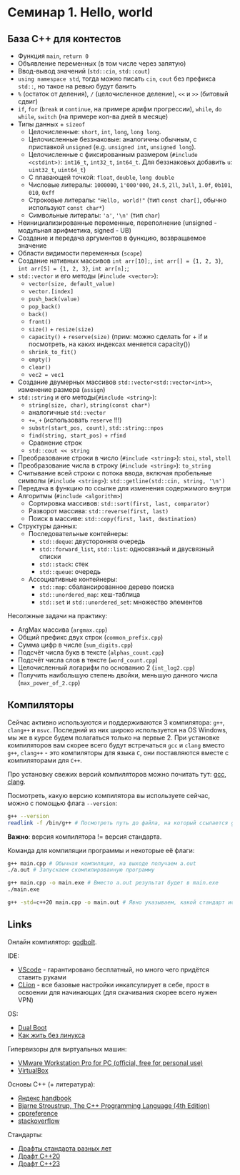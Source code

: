 # Семинар 1. Hello, world

## База C++ для контестов

- Функция `main`, `return 0`
- Объявление переменных (в том числе через запятую)
- Ввод-вывод значений (`std::cin`, `std::cout`)
- `using namespace std`, тогда можно писать `cin`, `cout` без префикса `std::`, но такое на ревью будут банить
- `%` (oстаток от деления), `/` (целочисленное деление), `<<` и `>>` (битовый сдвиг)
- `if`, `for` (`break` и `continue`, на примере арифм прогрессии), `while`, `do while`, `switch` (на примере кол-ва дней в месяце)
- Типы данных + `sizeof`
  - Целочисленные: `short`, `int`, `long`, `long long`.
  - Целочисленные беззнаковые: аналогичны обычным, с приставкой `unsigned` (e.g. `unsigned int`, `unsigned long`).
  - Целочисленные с фиксированным размером (`#include <cstdint>)`: `int16_t`, `int32_t`, `int64_t`. Для беззнаковых добавить `u`: `uint32_t`, `uint64_t`)
  - С плавающей точкой: `float`, `double`, `long double`
  - Числовые литералы: `1000000`, `1'000'000`, `24.5`, `2ll`, `3ull`, `1.0f`, `0b101`, `010`, `0xff`
  - Строковые литералы: `"Hello, world!"` (тип `const char[]`, обычно используют `const char*`)
  - Символьные литералы: `'a'`, `'\n'` (тип `char`)
- Неинициализированные переменные, переполнение (unsigned - модульная арифметика, signed - UB)
- Создание и передача аргументов в функцию, возвращаемое значение
- Области видимости переменных (`scope`)
- Создание нативных массивов `int arr[10];`, `int arr[] = {1, 2, 3}`, `int arr[5] = {1, 2, 3}`, `int arr[n];`;
- `std::vector` и его методы (`#include <vector>`):
  - `vector(size, default_value)`
  - `vector.[index]`
  - `push_back(value)`
  - `pop_back()`
  - `back()`
  - `front()`
  - `size()` + `resize(size)`
  - `capacity()` + `reserve(size)` (прим: можно сделать for + if и посмотреть, на каких индексах меняется capacity())
  - `shrink_to_fit()`
  - `empty()`
  - `clear()`
  - `vec2 = vec1`
- Создание двумерных массивов `std::vector<std::vector<int>>`, изменение размера (`assign`)
- `std::string` и его методы(`#include <string>`):
  - `string(size, char)`, `string(const char*)`
  - аналогичные `std::vector`
  - `+=`, `+` (использовать `reserve` !!!)
  - `substr(start_pos, count)`, `std::string::npos`
  - `find(string, start_pos)` + `rfind`
  - Сравнение строк
  - `std::cout << string`
- Преобразование строки в число (`#include <string>`): `stoi`, `stol`, `stoll`
- Преобразование числа в строку (`#include <string>`): `to_string`
- Считывание всей строки с потока ввода, включая пробельные символы (`#include <string>`): `std::getline(std::cin, string, '\n')`
- Передача в функцию по ссылке для изменения содержимого внутри
- Алгоритмы (`#include <algorithm>`)
  - Сортировка массивов: `std::sort(first, last, comparator)`
  - Разворот массива: `std::reverse(first, last)`
  - Поиск в массиве: `std::copy(first, last, destination)`
- Структуры данных:
  - Последовательные контейнеры:
    - `std::deque`: двусторонняя очередь
    - `std::forward_list`, `std::list`: односвязный и двусвязный списки
    - `std::stack`: стек
    - `std::queue`: очередь
  - Ассоциативные контейнеры:
    - `std::map`: сбалансированное дерево поиска
    - `std::unordered_map`: хеш-таблица
    - `std::set` и `std::unordered_set`: множество элементов

Несолжные задачи на практику:

- ArgMax массива (`argmax.cpp`)
- Общий префикс двух строк (`common_prefix.cpp`)
- Сумма цифр в числе (`sum_digits.cpp`)
- Подсчёт числа букв в тексте (`alphas_count.cpp`)
- Подсчёт числа слов в тексте (`word_count.cpp`)
- Целочисленный логарифм по основанию 2 (`int_log2.cpp`)
- Получить наибольшую степень двойки, меньшую данного числа (`max_power_of_2.cpp`)

## Компиляторы

Сейчас активно используются и поддерживаются 3 компилятора: `g++`, `clang++` и `msvc`. Последний из них широко используется на OS Windows, мы же в курсе будем полагаться только на первые 2. При установке компиляторов вам скорее всего будут встречаться `gcc` и `clang` вместо `g++`, `clang++` - это компиляторы для языка `C`, они поставляются вместе с компиляторами для `C++`.

Про установку свежих версий компиляторов можно почитать тут: [gcc](https://github.com/Gosstik/SoftDocs/blob/master/gcc/gcc-installation.md), [clang](https://github.com/Gosstik/SoftDocs/blob/master/clang/clang-installation.md).

Посмотреть, какую версию компилятора вы используете сейчас, можно с помощью флага `--version`:

```bash
g++ --version
readlink -f /bin/g++ # Посмотреть путь до файла, на который ссылается g++
```

**Важно**: версия компилятора != версия стандарта.

Команда для компиляции программы и некоторые её флаги:

```bash
g++ main.cpp # Обычная компиляция, на выходе получаем a.out
./a.out # Запускаем скомпилированную программу

g++ main.cpp -o main.exe # Вместо a.out результат будет в main.exe
./main.exe

g++ -std=c++20 main.cpp -o main.out # Явно указываем, какой стандарт использовать
```

## Links

Онлайн компилятор: [godbolt](https://godbolt.org/).

IDE:

- [VScode](https://code.visualstudio.com/) - гарантировано бесплатный, но много чего придётся ставить руками
- [CLion](https://www.jetbrains.com/clion/#) - все базовые настройки инкапсулирует в себе, прост в освоении для начинающих (для скачивания скорее всего нужен VPN)

OS:

- [Dual Boot](https://github.com/Gosstik/SoftDocs/blob/master/dual-boot.md)
- [Как жить без линукса](https://docs.google.com/document/d/1CUu8SE_aymzAsIvkkYvwEI2xi-twdfpg_7xYd8dWXbM/edit?usp=sharing)

Гипервизоры для виртуальных машин:

- [VMware Workstation Pro for PC (official, free for personal use)](https://www.vmware.com/products/desktop-hypervisor/workstation-and-fusion#product-overview)
- [VirtualBox](https://www.virtualbox.org/)

Основы C++ (+ литература):

- [Яндекс handbook](https://education.yandex.ru/handbook/cpp)
- [Bjarne Stroustrup, The C++ Programming Language (4th Edition)](https://agorism.dev/book/c%2B%2B/Stroustrup%20B.%20-%20The%20C%2B%2B%20Programming%20Language%2C%204th%20Edition-Addison%20Wesley%20%282013%29.pdf)
- [cppreference](https://en.cppreference.com)
- [stackoverflow](https://stackoverflow.com/questions)

Стандарты:

- [Драфты стандарта разных лет](https://www.open-std.org/jtc1/sc22/wg21/docs/standards)
- [Драфт C++20](https://www.open-std.org/jtc1/sc22/wg21/docs/papers/2020/n4849.pdf)
- [Драфт C++23](https://www.open-std.org/jtc1/sc22/wg21/docs/papers/2023/n4950.pdf)
